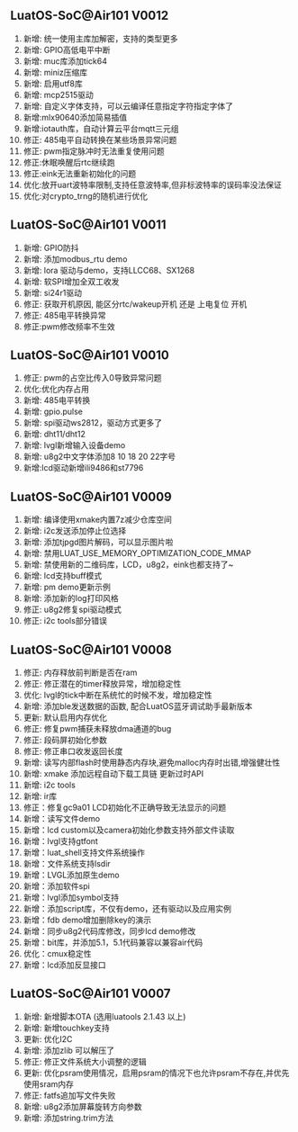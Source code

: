 ## LuatOS-SoC@Air101 V0012

1.  新增: 统一使用主库加解密，支持的类型更多
2.  新增: GPIO高低电平中断
3.  新增: muc库添加tick64
4.  新增: miniz压缩库
5.  新增: 启用utf8库
6.  新增: mcp2515驱动
7.  新增: 自定义字体支持，可以云编译任意指定字符指定字体了
8.  新增:mlx90640添加简易插值
9.  新增:iotauth库，自动计算云平台mqtt三元组
10.  修正: 485电平自动转换在某些场景异常问题
11.  修正: pwm指定脉冲时无法重复使用问题
12.  修正:休眠唤醒后rtc继续跑
13.  修正:eink无法重新初始化的问题
14.  优化:放开uart波特率限制,支持任意波特率,但非标波特率的误码率没法保证
15.  优化:对crypto_trng的随机进行优化

## LuatOS-SoC@Air101 V0011

1.  新增: GPIO防抖
1.  新增: 添加modbus_rtu demo
1.  新增: lora 驱动与demo，支持LLCC68、SX1268
1.  新增: 软SPI增加全双工收发
1.  新增: si24r1驱动
1.  修正: 获取开机原因, 能区分rtc/wakeup开机 还是 上电复位 开机
7.  修正: 485电平转换异常
8.  修正:pwm修改频率不生效

## LuatOS-SoC@Air101 V0010

1.  修正: pwm的占空比传入0导致异常问题
2.  优化:优化内存占用
3.  新增: 485电平转换
4.  新增: gpio.pulse
5.  新增: spi驱动ws2812，驱动方式更多了
6.  新增: dht11/dht12
7.  新增: lvgl新增输入设备demo
8.  新增: u8g2中文字体添加8 10 18 20 22字号
9.  新增:lcd驱动新增ili9486和st7796

## LuatOS-SoC@Air101 V0009

1.  新增: 编译使用xmake内置7z减少仓库空间
2.  新增: i2c发送添加停止位选择
3.  新增: 添加tjpgd图片解码，可以显示图片啦
4.  新增:  禁用LUAT_USE_MEMORY_OPTIMIZATION_CODE_MMAP
5.  新增:  禁使用新的二维码库，LCD，u8g2，eink也都支持了~
6.  新增:  lcd支持buff模式
7.  新增: pm demo更新示例
8.  新增:  添加新的log打印风格
9.  修正:  u8g2修复spi驱动模式
10.  修正:  i2c tools部分错误

## LuatOS-SoC@Air101 V0008

1.  修正: 内存释放前判断是否在ram
2.  修正: 修正潜在的timer释放异常，增加稳定性
3.  优化: lvgl的tick中断在系统忙的时候不发，增加稳定性
4.  新增:  添加ble发送数据的函数, 配合LuatOS蓝牙调试助手最新版本
5.  更新:  默认启用内存优化
6.  修正:  修复pwm捕获未释放dma通道的bug
7.  修正: 段码屏初始化参数
8.  修正:  修正串口收发返回长度
9.  新增:  读写内部flash时使用静态内存块,避免malloc内存时出错,增强健壮性
10.  新增:  xmake 添加远程自动下载工具链 更新过时API
11.  新增:  i2c tools
12.  新增: ir库
13.  修正：修复gc9a01 LCD初始化不正确导致无法显示的问题
14.  新增：读写文件demo
15.  新增：lcd custom以及camera初始化参数支持外部文件读取
16.  新增：lvgl支持gtfont
17.  新增：luat_shell支持文件系统操作
18.  新增：文件系统支持lsdir
19.  新增：LVGL添加原生demo
20.  新增：添加软件spi
21.  新增：lvgl添加symbol支持
22.  新增：添加script库，不仅有demo，还有驱动以及应用实例
23.  新增：fdb demo增加删除key的演示
24.  新增：同步u8g2代码库修改，同步lcd demo修改
25.  新增：bit库，并添加5.1，5.1代码兼容以兼容air代码
26.  优化：cmux稳定性
27.  新增：lcd添加反显接口

## LuatOS-SoC@Air101 V0007

1.  新增: 新增脚本OTA  (选用luatools 2.1.43 以上)
2.  新增: 新增touchkey支持
3.  更新:  优化I2C
4.  新增:  添加zlib 可以解压了
5.  修正:  修正文件系统大小调整的逻辑
6.  更新:  优化psram使用情况，启用psram的情况下也允许psram不存在,并优先使用sram内存
7.  修正:  fatfs追加写文件失败
8.  新增:  u8g2添加屏幕旋转方向参数
9.  新增:  添加string.trim方法

